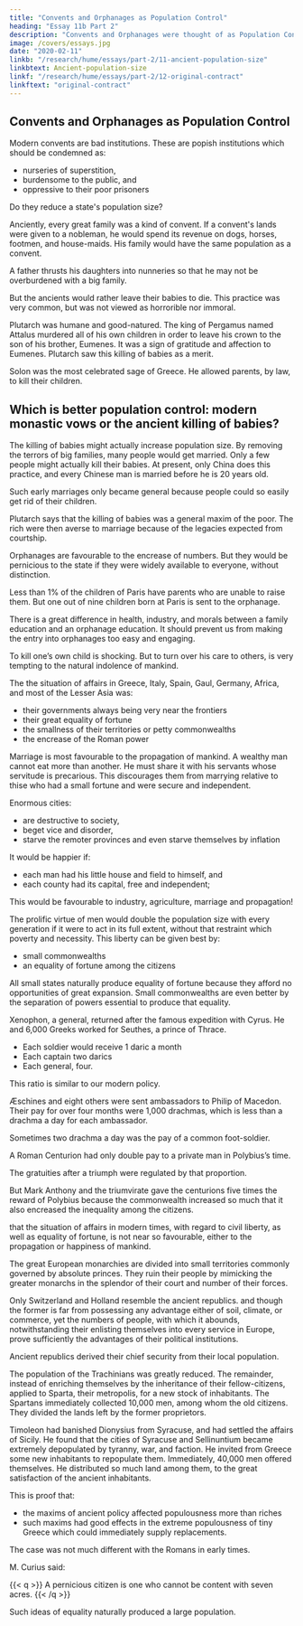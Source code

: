 ```yaml
---
title: "Convents and Orphanages as Population Control"
heading: "Essay 11b Part 2"
description: "Convents and Orphanages were thought of as Population Control"
image: /covers/essays.jpg
date: "2020-02-11"
linkb: "/research/hume/essays/part-2/11-ancient-population-size"
linkbtext: Ancient-population-size
linkf: "/research/hume/essays/part-2/12-original-contract"
linkftext: "original-contract"
---
```



## Convents and Orphanages as Population Control

Modern convents are bad institutions. These are popish institutions which should be condemned as:
- nurseries of superstition, 
- burdensome to the public, and
- oppressive to their poor prisoners 

Do they reduce a state's population size?

Anciently, every great family was a kind of convent. If a convent's lands were given to a nobleman, he would spend its revenue on dogs, horses, footmen, and house-maids. His family would have the same population as a convent.

A father thrusts his daughters into nunneries so that he may not be overburdened with a big family. 

But the ancients would rather leave their babies to die. This practice was very common, but was not viewed as horrorible nor immoral. 

Plutarch was humane and good-natured. The king of Pergamus named Attalus murdered all of his own children in order to leave his crown to the son of his brother, Eumenes. It was a sign of gratitude and affection to Eumenes<!--  who had left him his heir preferably to that son -->. Plutarch saw this killing of babies as a merit. 

Solon was the most celebrated sage of Greece. He allowed parents, by law, to kill their children. 


## Which is better population control: modern monastic vows or the ancient killing of babies?

The killing of babies might actually increase population size. By removing the terrors of big families, many people would get married. Only a few people might actually kill their babies. At present, only China does this practice, and every Chinese man is married before he is 20 years old. 

Such early marriages only became general because people could so easily get rid of their children. 

Plutarch says that the killing of babies was a general maxim of the poor. The rich were then averse to marriage because of the legacies expected from courtship. <!-- the public must have been in a bad situation between them.  -->

<!-- All sciences there is none, where first appearances are more deceitful than in politics.  -->

Orphanages are favourable to the encrease of numbers<!--  and perhaps, may be so, when kept under proper restrictions -->. But they would be pernicious to the state if they were widely available to everyone, without distinction. 

Less than 1% of the children of Paris have parents who are unable to raise them. But one out of nine children born at Paris is sent to the orphanage. 

There is a great difference in health, industry, and morals between a family education and an orphanage education. It should prevent us from making the entry into orphanages too easy and engaging. 

To kill one’s own child is shocking. But to turn over his care to others, is very tempting to the natural indolence of mankind.<!--  considered the domestic life and manners of the ancients, compared to those of the moderns; where, in the main, we seem rather superior, so far as the present question is concerned; --> 

<!-- we shall now examine the political customs and institutions of both ages, and weigh their influence in retarding or forwarding the propagation of mankind. -->

The the situation of affairs in Greece, Italy, Spain, Gaul, Germany, Africa, and most of the Lesser Asia was:
- their governments always being very near the frontiers
- their great equality of fortune
- the smallness of their territories or petty commonwealths
- the encrease of the Roman power

Marriage is most favourable to the propagation of mankind. A wealthy man cannot eat more than another. He must share it with his servants whose servitude is precarious. This discourages them from marrying relative to thise who had a small fortune and were secure and independent. 

Enormous cities:
- are destructive to society, 
- beget vice and disorder, 
- starve the remoter provinces and even starve themselves by inflation

It would be happier if:
- each man had his little house and field to himself, and
- each county had its capital, free and independent; 

This would be favourable to industry, agriculture, marriage and propagation! 

The prolific virtue of men would double the population size with every generation if it were to act in its full extent, without that restraint which poverty and necessity. This liberty can be given best by:
- small commonwealths
- an equality of fortune among the citizens

All small states naturally produce equality of fortune because they afford no opportunities of great expansion. Small commonwealths are even better by the separation of powers essential to produce that equality.

Xenophon, a general, returned after the famous expedition with Cyrus. He and 6,000 Greeks worked for Seuthes, a prince of Thrace.
- Each soldier would receive 1 daric a month
- Each captain two darics
- Each general, four. 

This ratio is similar to our modern policy. <!-- A regulation of pay which would not a little surprise our modern officers. -->

Æschines and eight others were sent ambassadors to Philip of Macedon. Their pay for over four months were 1,000 drachmas, which is less than a drachma a day for each ambassador.

Sometimes two drachma a day was the pay of a common foot-soldier.

A Roman Centurion had only double pay to a private man in Polybius’s time. 

The gratuities after a triumph were regulated by that proportion.

But Mark Anthony and the triumvirate gave the centurions five times the reward of Polybius because the commonwealth increased so much that it also encreased the inequality among the citizens.

that the situation of affairs in modern times, with regard to civil liberty, as well as equality of fortune, is not near so favourable, either to the propagation or happiness of mankind. 

 The great European monarchies are divided into small territories commonly governed by absolute princes. They ruin their people by mimicking the greater monarchs in the splendor of their court and number of their forces.

Only Switzerland and Holland resemble the ancient republics. and though the former is far from possessing any advantage either of soil, climate, or commerce, yet the numbers of people, with which it abounds, notwithstanding their enlisting themselves into every service in Europe, prove sufficiently the advantages of their political institutions.

Ancient republics derived their chief security from their local population.

The population of the Trachinians was greatly reduced. The remainder, instead of enriching themselves by the inheritance of their fellow-citizens, applied to Sparta, their metropolis, for a new stock of inhabitants. The Spartans immediately collected 10,000 men, among whom the old citizens. They divided the lands left by the former proprietors.

Timoleon had banished Dionysius from Syracuse, and had settled the affairs of Sicily. He found that the cities of Syracuse and Sellinuntium became extremely depopulated by tyranny, war, and faction. He invited from Greece some new inhabitants to repopulate them. Immediately, 40,000 men <!-- (Plutarch says 60,000) --> offered themselves. He distributed so much land among them, to the great satisfaction of the ancient inhabitants. 

This is proof that:
- the maxims of ancient policy affected populousness more than riches
- such maxims had good effects in the extreme populousness of tiny Greece which could immediately supply replacements. 

The case was not much different with the Romans in early times. 

M. Curius said:

{{< q >}}
A pernicious citizen is one who cannot be content with seven acres.
{{< /q >}}

Such ideas of equality naturally produced a large population.

